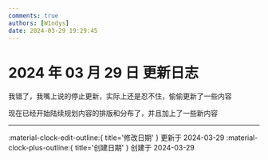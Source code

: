 ```yaml
---
comments: true
authors: [W1ndys]
date: 2024-03-29 19:29:45
---
```


# 2024 年 03 月 29 日 更新日志

我错了，我嘴上说的停止更新，实际上还是忍不住，偷偷更新了一些内容

<!-- more -->

现在已经开始陆续规划内容的排版和分布了，并且加上了一些新内容

---

:material-clock-edit-outline:{ title='修改日期' } 更新于 2024-03-29
:material-clock-plus-outline:{ title='创建日期' } 创建于 2024-03-29
